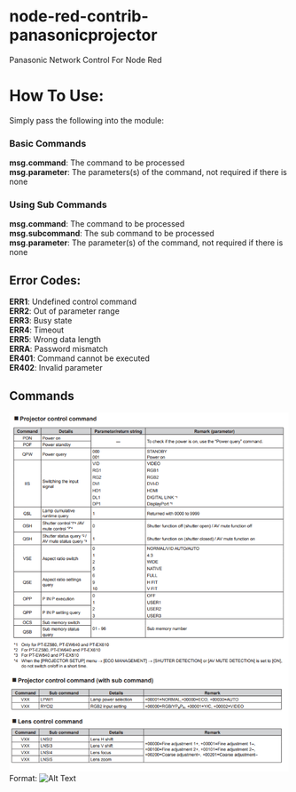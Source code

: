 # node-red-contrib-panasonicprojector
Panasonic Network Control For Node Red


# How To Use:
Simply pass the following into the module:
### Basic Commands
**msg.command**: The command to be processed  
**msg.parameter**: The parameters(s) of the command, not required if there is none  
### Using Sub Commands
**msg.command**: The command to be processed  
**msg.subcommand**: The sub command to be processed  
**msg.parameter**: The parameter(s) of the command, not required if there is none  

## Error Codes:
**ERR1**: Undefined control command  
**ERR2**: Out of parameter range  
**ERR3**: Busy state  
**ERR4**: Timeout  
**ERR5**: Wrong data length  
**ERRA**: Password mismatch  
**ER401**: Command cannot be executed  
**ER402**: Invalid parameter  

## Commands
![Panasonic Projector Commands](https://raw.githubusercontent.com/haydendonald/node-red-contrib-panasonicprojector/master/img/commands.png)
Format: ![Alt Text](url)



